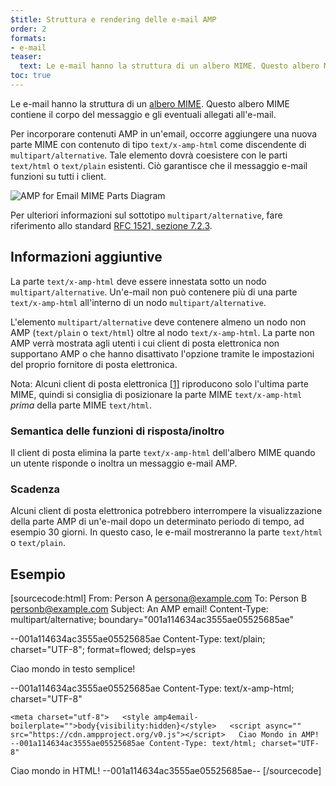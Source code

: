 ```yaml
---
$title: Struttura e rendering delle e-mail AMP
order: 2
formats:
- e-mail
teaser:
  text: Le e-mail hanno la struttura di un albero MIME. Questo albero MIME contiene il corpo del messaggio e gli eventuali allegati all'e-mail.
toc: true
---
```


<!--
This file is imported from https://github.com/ampproject/amphtml/blob/master/spec/email/amp-email-structure.md.
Please do not change this file.
If you have found a bug or an issue please
have a look and request a pull request there.
-->

<!---
Copyright 2018 The AMP HTML Authors. All Rights Reserved.

Licensed under the Apache License, Version 2.0 (the "License");
you may not use this file except in compliance with the License.
You may obtain a copy of the License at

      http://www.apache.org/licenses/LICENSE-2.0

Unless required by applicable law or agreed to in writing, software
distributed under the License is distributed on an "AS-IS" BASIS,
WITHOUT WARRANTIES OR CONDITIONS OF ANY KIND, either express or implied.
See the License for the specific language governing permissions and
limitations under the License.
-->

Le e-mail hanno la struttura di un [albero MIME](https://en.wikipedia.org/wiki/MIME). Questo albero MIME contiene il corpo del messaggio e gli eventuali allegati all'e-mail.

Per incorporare contenuti AMP in un'email, occorre aggiungere una nuova parte MIME con contenuto di tipo `text/x-amp-html` come discendente di `multipart/alternative`. Tale elemento dovrà coesistere con le parti `text/html` o `text/plain` esistenti. Ciò garantisce che il messaggio e-mail funzioni su tutti i client.

<amp-img alt="AMP for Email MIME Parts Diagram" layout="responsive" width="752" height="246" src="https://github.com/ampproject/amphtml/raw/master/spec/img/amp-email-mime-parts.png">
<noscript data-md-type="raw_html" data-segment-id="8724406"> <img data-md-type="raw_html" alt="AMP for Email MIME Parts Diagram" src="../img/amp-email-mime-parts.png"> </noscript>
</amp-img>

Per ulteriori informazioni sul sottotipo `multipart/alternative`, fare riferimento allo standard [RFC 1521, sezione 7.2.3](https://tools.ietf.org/html/rfc1521#section-7.2.3).

## Informazioni aggiuntive <a name="additional-information"></a>

La parte `text/x-amp-html` deve essere innestata sotto un nodo `multipart/alternative`. Un'e-mail non può contenere più di una parte `text/x-amp-html` all'interno di un nodo `multipart/alternative`.

L'elemento `multipart/alternative` deve contenere almeno un nodo non AMP (`text/plain` o `text/html`) oltre al nodo `text/x-amp-html`. La parte non AMP verrà mostrata agli utenti i cui client di posta elettronica non supportano AMP o che hanno disattivato l'opzione tramite le impostazioni del proprio fornitore di posta elettronica.

Nota: Alcuni client di posta elettronica [[1]](https://openradar.appspot.com/radar?id=6054696888303616) riproducono solo l'ultima parte MIME, quindi si consiglia di posizionare la parte MIME `text/x-amp-html` *prima* della parte MIME `text/html`.

### Semantica delle funzioni di risposta/inoltro <a name="replyingforwarding-semantics"></a>

Il client di posta elimina la parte `text/x-amp-html` dell'albero MIME quando un utente risponde o inoltra un messaggio e-mail AMP.

### Scadenza <a name="expiry"></a>

Alcuni client di posta elettronica potrebbero interrompere la visualizzazione della parte AMP di un'e-mail dopo un determinato periodo di tempo, ad esempio 30 giorni. In questo caso, le e-mail mostreranno la parte `text/html` o `text/plain`.

## Esempio <a name="example"></a>

<!-- prettier-ignore-start -->

[sourcecode:html] From:  Person A [persona@example.com](mailto:persona@example.com) To: Person B [personb@example.com](mailto:personb@example.com) Subject: An AMP email! Content-Type: multipart/alternative; boundary="001a114634ac3555ae05525685ae"

--001a114634ac3555ae05525685ae Content-Type: text/plain; charset="UTF-8"; format=flowed; delsp=yes

Ciao mondo in testo semplice!

--001a114634ac3555ae05525685ae Content-Type: text/x-amp-html; charset="UTF-8"

<!doctype html>

    <meta charset="utf-8">   <style amp4email-boilerplate="">body{visibility:hidden}</style>   <script async="" src="https://cdn.ampproject.org/v0.js"></script>   Ciao Mondo in AMP!   --001a114634ac3555ae05525685ae Content-Type: text/html; charset="UTF-8"

<span>Ciao mondo in HTML!</span> --001a114634ac3555ae05525685ae-- [/sourcecode]

<!-- prettier-ignore-end -->
